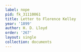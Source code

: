 ```yaml
---
label: nope
pid: fk_31110061
title: Letter to Florence Kelley
year: '1899'
author: H. D. Lloyd
order: '267'
layout: single
collection: documents
---
```

